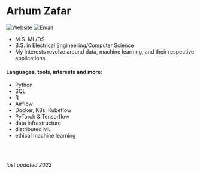 # Arhum Zafar

[![Website](https://img.shields.io/badge/LinkedIn-%2B-blue)](https://www.linkedin.com/in/arhumz/)
[![Email](https://img.shields.io/badge/Contact-Email-green/)](mailto:work.arhum@gmail.com)



- M.S. ML/DS
- B.S. in Electrical Engineering/Computer Science
- My Interests revolve around data, machine learning, and their respective applications.


#### Languages, tools, interests and more:

- Python
- SQL
- R
- Airflow
- Docker, K8s, Kubeflow
- PyTorch & Tensorflow
- data infrastructure
- distributed ML
- ethical machine learning

<br>
<br>


*last updated 2022*

